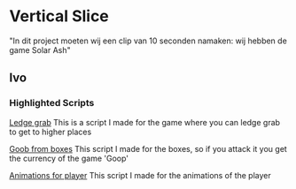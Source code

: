 # Vertical Slice

"In dit project moeten wij een clip van 10 seconden namaken: wij hebben de game Solar Ash"

## Ivo

### Highlighted Scripts

[Ledge grab](VS_SolarAsh/Assets/script/player/LedgeGrab.cs)
This is a script I made for the game where you can ledge grab to get to higher places 

[Goob from boxes](VS_SolarAsh/Assets/script/pickups/GoopOutOfBox.cs)
This script I made for the boxes, so if you attack it you get the currency of the game 'Goop'

[Animations for player](VS_SolarAsh/Assets/script/player/AttackAnimation.cs)
This script I made for the animations of the player 
